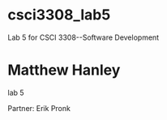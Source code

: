 # csci3308_lab5
Lab 5 for CSCI 3308--Software Development
# Matthew Hanley
lab 5

Partner: Erik Pronk
